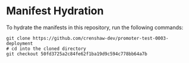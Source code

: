 # Manifest Hydration

To hydrate the manifests in this repository, run the following commands:

```shell
git clone https://github.com/crenshaw-dev/promoter-test-0003-deployment
# cd into the cloned directory
git checkout 50fd3725a2c84fe62f1ba19d9c594c778bb64a7b
```
